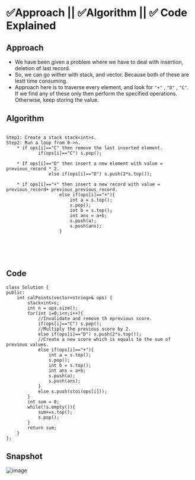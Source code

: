 # ✅Approach || ✅Algorithm || ✅ Code Explained

## Approach
* We have been given a problem where we have to deal with insertion, deletion of last record.
* So, we can go wither with stack, and vector. Because both of these are lestt time consuming.
* Approach here is to traverse every element, and look for `"+"` , `"D"` , `"C"`. If we find any of these only then perform the specified operations. Otherwise, keep storing the value.

## Algorithm
```

Step1: Create a stack stack<int>s.
Step2: Run a loop from 0->n.
	* if ops[i]=="C" then remove the last inserted element.
			if(ops[i]=="C") s.pop();
			
	* If ops[i]=="D" then insert a new element with value = previous_record * 2.
				else if(ops[i]=="D") s.push(2*s.top());
				
	* if ops[i]=="+" then insert a new record with value = previous_record+ previous_previous_record.
					else if(ops[i]=="+"){
						int a = s.top();
						s.pop();
						int b = s.top();
						int ans = a+b;
						s.push(a);
						s.push(ans);
					}
```
<br>
<br>
<br>

## Code

```
class Solution {
public:
    int calPoints(vector<string>& ops) {
        stack<int>s;
        int n = ops.size();
        for(int i=0;i<n;i++){
            //Invalidate and remove th eprevious score.
            if(ops[i]=="C") s.pop();
            //Multiply the previous score by 2.
            else if(ops[i]=="D") s.push(2*s.top());
            //Create a new score which is equals to the sum of previous values.
            else if(ops[i]=="+"){
                int a = s.top();
                s.pop();
                int b = s.top();
                int ans = a+b;
                s.push(a);
                s.push(ans);
            }
            else s.push(stoi(ops[i]));
        }
        int sum = 0;
        while(!s.empty()){
            sum+=s.top();
            s.pop();
        }
        return sum;
    }
};
```

## Snapshot
![image](https://assets.leetcode.com/users/images/cbaa3062-c0ba-48eb-866f-dd34a11e76a7_1649555533.1126418.png)
